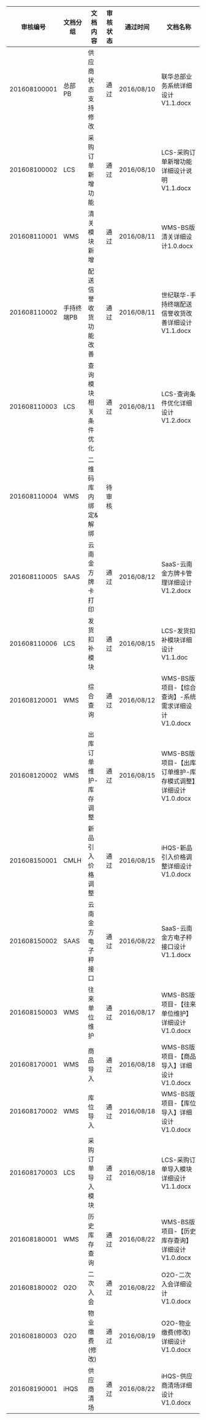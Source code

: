 |审核编号     |文档分组   |文档内容                 |审核状态 |通过时间    |文档名称                                                     |
|:-----------:|-----------|-------------------------|---------|:---------:|--------------------------------------------------------------|
|201608100001 |总部PB     |供应商状态支持修改       |通过     |2016/08/10 |联华总部业务系统详细设计V1.1.docx                             |
|201608100002 |LCS        |采购订单新增功能         |通过     |2016/08/10 |LCS-采购订单新增功能详细设计说明V1.1.docx                     |
|201608110001 |WMS        |清关模块新增             |通过     |2016/08/11 |WMS-BS版清关详细设计1.0.docx                                  |
|201608110002 |手持终端PB |配送信誉收货功能改善     |通过     |2016/08/11 |世纪联华-手持终端配送信誉收货改善详细设计V1.1.docx            |
|201608110003 |LCS        |查询模块相关条件优化     |通过     |2016/08/11 |LCS-查询条件优化详细设计V1.2.docx                             |
|201608110004 |WMS        |二维码库内绑定&解绑      |待审核   |           |                                                              |
|201608110005 |SAAS       |云南金方牌卡打印         |通过     |2016/08/12 |SaaS-云南金方牌卡管理详细设计V1.2.docx                        |
|201608110006 |LCS        |发货扣补模块             |通过     |2016/08/15 |LCS-发货扣补模块详细设计V1.1.doc                              |
|201608120001 |WMS        |综合查询                 |通过     |2016/08/12 |WMS-BS版项目-【综合查询】-系统需求详细设计V1.0.docx           |
|201608120002 |WMS        |出库订单维护-库存调整    |通过     |2016/08/15 |WMS-BS版项目-【出库订单维护-库存模式调整】详细设计V1.0.docx   |
|201608150001 |CMLH       |新品引入价格调整         |通过     |2016/08/15 |iHQS-新品引入价格调整详细设计V1.0.docx                        |
|201608150002 |SAAS       |云南金方电子秤接口       |通过     |2016/08/22 |SaaS-云南金方电子秤接口设计V1.1.docx                          |
|201608150003 |WMS        |往来单位维护             |通过     |2016/08/17 |WMS-BS版项目-【往来单位维护】详细设计V1.0.docx                |
|201608170001 |WMS        |商品导入                 |通过     |2016/08/18 |WMS-BS版项目-【商品导入】详细设计V1.0.docx                    |
|201608170002 |WMS        |库位导入                 |通过     |2016/08/18 |WMS-BS版项目-【库位导入】详细设计V1.0.docx                    |
|201608170003 |LCS        |采购订单导入模块         |通过     |2016/08/18 |LCS-采购订单导入模块详细设计V1.1.docx                         |
|201608180001 |WMS        |历史库存查询             |通过     |2016/08/22 |WMS-BS版项目-【历史库存查询】详细设计V1.0.docx                |
|201608180002 |O2O        |二次入会                 |通过     |2016/08/22 |O2O-二次入会详细设计V1.0.docx                                 |
|201608180003 |O2O        |物业缴费(修改)           |通过     |2016/08/19 |O2O-物业缴费(修改)详细设计V1.0.docx                           |
|201608190001 |iHQS       |供应商清场               |通过     |2016/08/22 |iHQS-供应商清场详细设计V1.0.docx                              |